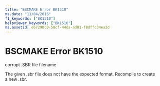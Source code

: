 ```yaml
---
title: "BSCMAKE Error BK1510"
ms.date: "11/04/2016"
f1_keywords: ["BK1510"]
helpviewer_keywords: ["BK1510"]
ms.assetid: e67290c0-58cf-44da-ad01-f8dffc34ea2d
---
```

# BSCMAKE Error BK1510

corrupt .SBR file filename

The given .sbr file does not have the expected format. Recompile to create a new .sbr.
